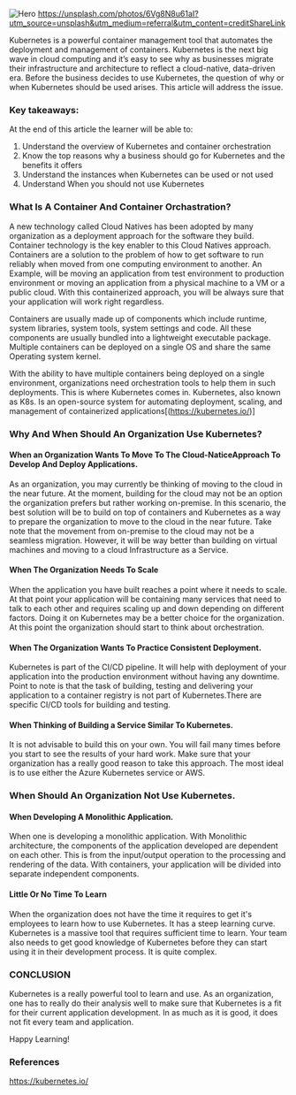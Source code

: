 
![Hero](/Why-and-when-you-should-use-Kubernetes/hero.jpg) https://unsplash.com/photos/6Vg8N8u61aI?utm_source=unsplash&utm_medium=referral&utm_content=creditShareLink

Kubernetes is a powerful container management tool that automates the deployment and management of containers. Kubernetes is the next big wave in cloud computing and it’s easy to see why as businesses migrate their infrastructure and architecture to reflect a cloud-native, data-driven era.
Before the business decides to use Kubernetes, the question of why or when Kubernetes should be used arises. This article will address the issue.

### Key takeaways:
At the end of this article the learner will be able to:

1. Understand the overview of Kubernetes and container orchestration
2. Know the top reasons why a business should go for Kubernetes and the benefits it offers
3. Understand the instances when Kubernetes can be used or not used
4. Understand When you should not use Kubernetes

### What Is A Container And Container Orchastration?

A new technology called Cloud Natives has been adopted by many organization as a deployment approach for the software they build. Container technology is the key enabler to this Cloud Natives approach. Containers are a solution to the problem of how to get software to run reliably when moved from one computing environment to another. An Example, will be moving an application from test environment to production environment or moving an application from a physical machine to a VM or a public cloud. With this containerized approach, you will be always sure that your application will work right regardless. 

Containers are usually made up of components which include runtime, system libraries, system tools, system settings and code. All these components are usually bundled into a lightweight executable package. Multiple containers can be deployed on a single OS and share the same Operating system kernel.  

With the ability to have multiple containers being deployed on a single environment, organizations need orchestration tools to help them in such deployments. This is where Kubernetes comes in. Kubernetes, also known as K8s. Is an open-source system for automating deployment, scaling, and management of containerized applications[(https://kubernetes.io/)]

### Why And When Should An Organization Use Kubernetes? 

#### When an Organization Wants To Move To The Cloud-NaticeApproach To Develop And Deploy Applications.

As an organization, you may currently be thinking of moving to the cloud in the near future. At the moment, building for the cloud may not be an option the organization prefers but rather working on-premise. In this scenario, the best solution will be to build on top of containers and Kubernetes as a way to prepare the organization to move to the cloud in the near future. Take note that the movement from on-premise to the cloud may not be a seamless migration. However, it will be way better than building on virtual machines and moving to a cloud Infrastructure as a Service. 

#### When The Organization Needs To Scale

When the application you have built reaches a point where it needs to scale. At that point your application will be containing many services that need to talk to each other and requires scaling up and down depending on different factors. Doing it on Kubernetes may be a better choice for the organization. At this point the organization should start to think about orchestration. 

#### When The Organization Wants To Practice Consistent Deployment. 

Kubernetes is part of the CI/CD  pipeline. It will help with deployment of your application into the production environment without having any downtime. Point to note is that the task of building, testing and delivering your application to a container registry is not part of Kubernetes.There are specific CI/CD tools for building and testing. 

#### When Thinking of Building a Service Similar To Kubernetes. 

It is not advisable to build this on your own.  You will fail many times before you start to see the results of your hard work. Make sure that your organization has a really good reason to take this approach. The most ideal is to use either the Azure Kubernetes service or AWS. 

### When Should An Organization Not Use Kubernetes.

#### When Developing A Monolithic Application.

When one is developing a monolithic application. With Monolithic architecture, the components of the application developed are dependent on each other. This is from the input/output operation to the processing and rendering of the data. With containers, your application will be divided into separate independent components.

#### Little Or No Time To Learn

When the organization does not have the time it requires to get it's employees to learn how to use Kubernetes. It has a steep learning curve. Kubernetes is a massive tool that requires sufficient time to learn. Your team also needs to get good knowledge of Kubernetes before they can start using it in their development process. It is quite complex. 

### CONCLUSION

Kubernetes is a really powerful tool to learn and use. As an organization, one has to really do their analysis well to make sure that Kubernetes is a fit for their current application development. In as much as it is good, it does not fit every team and application. 

Happy Learning! 

### References
https://kubernetes.io/
